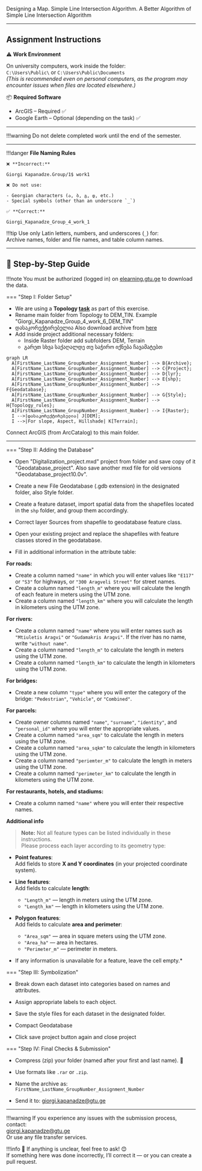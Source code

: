 Designing a Map. Simple Line Intersection Algorithm. A Better Algorithm of Simple Line Intersection Algorithm


---
## Assignment Instructions

⚠️ **Work Environment**

On university computers, work inside the folder:  
`C:\Users\Public\` or `C:\Users\Public\Documents`  
*(This is recommended even on personal computers, as the program may encounter issues when files are located elsewhere.)*

📦 **Required Software**

* ArcGIS – Required ✅  
* Google Earth – Optional (depending on the task) ✅  

---

!!!warning
    Do not delete completed work until the end of the semester.
    
---

!!!danger 
    **File Naming Rules**

    ❌ **Incorrect:**  

    Giorgi Kapanadze.Group/1$ work1  

    ❌ Do not use:

    - Georgian characters (ა, ბ, გ, დ, etc.)  
    - Special symbols (other than an underscore `_`)

    ✅ **Correct:**

    Giorgi_Kapanadze_Group_4_work_1  

!!!tip
    Use only Latin letters, numbers, and underscores (`_`) for:  
    Archive names, folder and file names, and table column names.

---

## 📘 Step-by-Step Guide

!!!note
    You must be authorized (logged in) on [elearning.gtu.ge](https://elearning.gtu.ge) to download the data.

=== "Step I: Folder Setup"
* We are using a **Topology [task](https://ezdanapak.github.io/GTU-GIS/ICS_GIS/Lab/Hydrology/)** as part of this exercise.
* Rename main folder from Topology to DEM_TIN. Example "Giorgi_Kapanadze_Group_4_work_6_DEM_TIN" <br>
* დასაკორექტირებელია Also download archive from [here](https://elearning.gtu.ge/pluginfile.php/572869/mod_folder/)
* Add inside project additional necessary folders:
  - Inside Raster folder add subfolders DEM, Terrain
  - გარეთ სხვა საქაღალდე თუ საჭირო იქნება ჩავამატებთ

``` mermaid
graph LR
  A[FirstName_LastName_GroupNumber_Assignment_Number] --> B{Archive};
  A[FirstName_LastName_GroupNumber_Assignment_Number] --> C{Project};
  A[FirstName_LastName_GroupNumber_Assignment_Number] --> D{lyr};
  A[FirstName_LastName_GroupNumber_Assignment_Number] --> E{shp};
  A[FirstName_LastName_GroupNumber_Assignment_Number] --> F{Geodatabase};
  A[FirstName_LastName_GroupNumber_Assignment_Number] --> G{Style};
  A[FirstName_LastName_GroupNumber_Assignment_Number] --> H{Topology_rules};
  A[FirstName_LastName_GroupNumber_Assignment_Number] --> I{Raster};
  I -->|დასაკორექტირებელია| J[DEM];
  I -->|For slope, Aspect, Hillshade| K[Terrain];
```

Connect ArcGIS (from ArcCatalog) to this main folder.

---

=== "Step II: Adding the Database"

* Open "Digitalization_project.mxd" project from folder and save copy of it "Geodatabase_project". Also save another mxd file for old versions "Geodatabase_project10.0v".

* Create a new File Geodatabase (.gdb extension) in the designated folder, also Style folder.

* Create a feature dataset, import spatial data from the shapefiles located in the `shp` folder, and group them accordingly.

* Correct layer Sources from shapefile to geodatabase feature class. 

* Open your existing project and replace the shapefiles with feature classes stored in the geodatabase.

* Fill in additional information in the attribute table:

**For roads:** <br>
- Create a column named `"name"` in which you will enter values like `"E117"` or `"S3"` for highways, or `"300 Aragveli Street"` for street names. <br>
- Create a column named `"length_m"` where you will calculate the length of each feature in meters using the UTM zone. <br>
- Create a column named `"length_km"` where you will calculate the length in kilometers using the UTM zone. <br>

**For rivers:** <br>
- Create a column named `"name"` where you will enter names such as `"Mtiuletis Aragvi"` or `"Gudamakris Aragvi"`. If the river has no name, write `"without name"`. <br>
- Create a column named `"length_m"` to calculate the length in meters using the UTM zone. <br>
- Create a column named `"length_km"` to calculate the length in kilometers using the UTM zone. <br>

**For bridges:** <br>
- Create a new column `"type"` where you will enter the category of the bridge: `"Pedestrian"`, `"Vehicle"`, or `"Combined"`. <br>

**For parcels:** <br>
- Create owner columns named `"name"`, `"surname"`, `"identity"`, and `"personal_id"` where you will enter the appropriate values.  <br>
- Create a column named `"area_sqm"` to calculate the length in meters using the UTM zone. <br>
- Create a column named `"area_sqkm"` to calculate the length in kilometers using the UTM zone. <br>
- Create a column named `"periemter_m"` to calculate the length in meters using the UTM zone. <br>
- Create a column named `"perimeter_km"` to calculate the length in kilometers using the UTM zone. <br>

**For restaurants, hotels, and stadiums:** <br>
- Create a column named `"name"` where you will enter their respective names. <br>

**Additional info** <br>

> **Note:** Not all feature types can be listed individually in these instructions.   <br>
> Please process each layer according to its geometry type: <br>

- **Point features**:  <br>
  Add fields to store **X and Y coordinates** (in your projected coordinate system). <br>

- **Line features**:   <br>
  Add fields to calculate **length**:
  - `"Length_m"` — length in meters using the UTM zone. <br>
  - `"Length_km"` — length in kilometers using the UTM zone. <br>

- **Polygon features**:   <br>
  Add fields to calculate **area and perimeter**: <br>
  - `"Area_sqm"` — area in square meters using the UTM zone. <br>
  - `"Area_ha"` — area in hectares. <br>
  - `"Perimeter_m"` — perimeter in meters. <br>

* If any information is unavailable for a feature, leave the cell empty.* <br>



=== "Step III: Symbolization"

* Break down each dataset into categories based on names and attributes.

* Assign appropriate labels to each object.

* Save the style files for each dataset in the designated folder.

* Compact Geodatabase 

* Click save project button again and close project


=== "Step IV: Final Checks & Submission"

* Compress (zip) your folder (named after your first and last name). 💾
* Use formats like `.rar` or `.zip`.
* Name the archive as:  
  `FirstName_LastName_GroupNumber_Assignment_Number`

* Send it to: giorgi.kapanadze@gtu.ge

---

!!!warning
    If you experience any issues with the submission process, contact:  
    giorgi.kapanadze@gtu.ge  
    Or use any file transfer services.

!!!info
    📌 If anything is unclear, feel free to ask! 😊  
    If something here was done incorrectly, I’ll correct it — or you can create a pull request. 